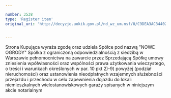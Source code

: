 ```yaml
---

number: 3538
type: 'Register item'
original_uri: 'http://decyzje.uokik.gov.pl/nd_wz_um.nsf/0/C9DEA3AC3440265AC1257A5200421694?OpenDocument'


---
```


Strona Kupująca wyraża zgodę oraz udziela Spółce pod nazwą "NOWE OGRODY" Spółka z ograniczoną odpowiedzialnością z siedzibą w Warszawie pełnomocnictwa na zawarcie przez Sprzedającą Spółkę umowy zniesienia wpółwłasności oraz wspólności prawa użytkowania wieczystego, o treści i warunkach określonych w par. 10 pkt 2)-9) powyżej (podział nieruchomości) oraz ustanowienia nieodpłatnych wzajemnych służebności przejazdu i przechodu w celu zapewnienia dojazdu do lokali niemieszkalnych wielostanowiskowych garaży spisanych w niniejszym akcie notarialnym
